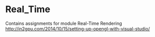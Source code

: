 # Real_Time
Contains assignments for module Real-Time Rendering
http://in2gpu.com/2014/10/15/setting-up-opengl-with-visual-studio/
